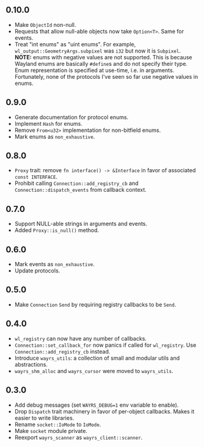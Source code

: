 ## 0.10.0

- Make `ObjectId` non-null.
- Requests that allow null-able objects now take `Option<T>`. Same for events.
- Treat "int enums" as "uint enums". For example, `wl_output::GeometryArgs.subpixel` was `i32` but now it is `Subpixel`. **NOTE:** enums with negative values are not supported. This is because Wayland enums are basically `#define`s and do not specify their type. Enum representation is specified at use-time, i.e. in arguments. Fortunately, none of the protocols I've seen so far use negative values in enums.

## 0.9.0

- Generate documentation for protocol enums.
- Implement `Hash` for enums.
- Remove `From<u32>` implementation for non-bitfield enums.
- Mark enums as `non_exhaustive`.

## 0.8.0

- `Proxy` trait: remove `fn interface() -> &Interface` in favor of associated `const INTERFACE`.
-  Prohibit calling `Connection::add_registry_cb` and `Connection::dispatch_events` from callback context.

## 0.7.0

- Support NULL-able strings in arguments and events.
- Added `Proxy::is_null()` method.

## 0.6.0

- Mark events as `non_exhaustive`.
- Update protocols.

## 0.5.0

- Make `Connection` `Send` by requiring registry callbacks to be `Send`.

## 0.4.0

- `wl_registry` can now have any number of callbacks.
- `Connection::set_callback_for` now panics if called for `wl_registry`. Use `Connection::add_registry_cb` instead.
- Introduce `wayrs_utils`: a collection of small and modular utils and abstractions.
- `wayrs_shm_alloc` and `wayrs_cursor` were moved to `wayrs_utils`.

## 0.3.0

- Add debug messages (set `WAYRS_DEBUG=1` env variable to enable).
- Drop `Dispatch` trait machinery in favor of per-object callbacks. Makes it easier to write libraries.
- Rename `socket::IoMode` to `IoMode`.
- Make `socket` module private.
- Reexport `wayrs_scanner` as `wayrs_client::scanner`.
